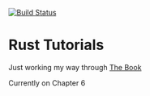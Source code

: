 [![Build Status](https://travis-ci.com/rthill91/rust-tutorials.svg?branch=master)](https://travis-ci.com/rthill91/rust-tutorials)

# Rust Tutorials

Just working my way through [The Book](https://doc.rust-lang.org/stable/book/)

Currently on Chapter 6
